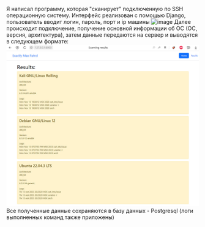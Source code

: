 Я написал программу, которая "сканирует" подключенную по SSH операционную систему.
Интерфейс реализован с помощью Django, пользователь вводит логин, пароль, порт и ip машины
![image](input.png)
Далее происходит подключение, получение основной информации об ОС (ОС, версия, архитектура), затем данные передаются на сервер и выводятся 
в следующем формате:
![image](results.jpg)
Все полученные данные сохраняются в базу данных - Postgresql (логи выполненных команд также приложены)
